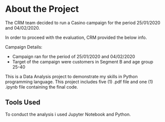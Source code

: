 # About the Project

The CRM team decided to run a Casino campaign for the period 25/01/2020 and 04/02/2020.

In order to proceed with the evaluation, CRM provided the below info.

Campaign Details:
*	Campaign ran for the period of 25/01/2020 and 04/02/2020
*	Target of the campaign were customers in Segment B and age group 25-40

This is a Data Analysis project to demonstrate my skills in Python programming language. This project includes five (1) .pdf file  and one (1) .ipynb file containing the final code.

## Tools Used

To conduct the analysis i used Jupyter Notebook and Python.

